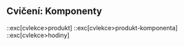 ## Cvičení: Komponenty

::exc[cvlekce>produkt]
::exc[cvlekce>produkt-komponenta]
::exc[cvlekce>hodiny]

